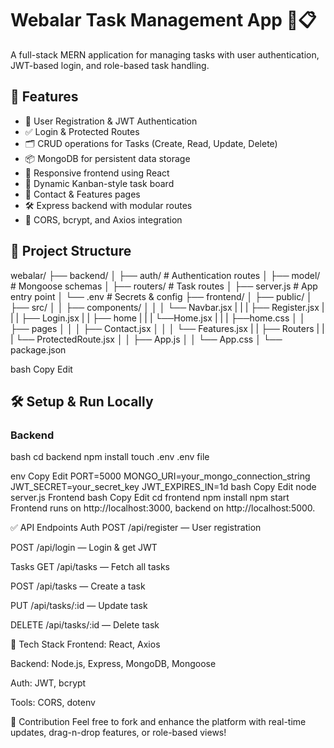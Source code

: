 # Webalar Task Management App 🧠📋

A full-stack MERN application for managing tasks with user authentication, JWT-based login, and role-based task handling.

## 🚀 Features

- 🔐 User Registration & JWT Authentication
- ✅ Login & Protected Routes
- 🗂️ CRUD operations for Tasks (Create, Read, Update, Delete)
- 📦 MongoDB for persistent data storage
- 🎨 Responsive frontend using React
- 🧭 Dynamic Kanban-style task board
- 🧾 Contact & Features pages
- 🛠 Express backend with modular routes
- 🔁 CORS, bcrypt, and Axios integration

## 📁 Project Structure

webalar/
├── backend/
│ ├── auth/ # Authentication routes
│ ├── model/ # Mongoose schemas
│ ├── routers/ # Task routes
│ ├── server.js # App entry point
│ └── .env # Secrets & config
├── frontend/
│ ├── public/
│ ├── src/
│ │ ├── components/
│ │ │ └── Navbar.jsx
| | | ├── Register.jsx
| | | ├── Login.jsx
| | ├── home
| | | └──Home.jsx
| | | ├──home.css
│ │ ├── pages
│ │ │ ├── Contact.jsx
│ │ │ └── Features.jsx
| | ├── Routers
| | | └── ProtectedRoute.jsx
│ │ ├── App.js
│ │ └── App.css
│ └── package.json

bash
Copy
Edit

## 🛠 Setup & Run Locally

### Backend

bash
cd backend
npm install
touch .env
.env file

env
Copy
Edit
PORT=5000
MONGO_URI=your_mongo_connection_string
JWT_SECRET=your_secret_key
JWT_EXPIRES_IN=1d
bash
Copy
Edit
node server.js
Frontend
bash
Copy
Edit
cd frontend
npm install
npm start
Frontend runs on http://localhost:3000, backend on http://localhost:5000.

✅ API Endpoints
Auth
POST /api/register — User registration

POST /api/login — Login & get JWT

Tasks
GET /api/tasks — Fetch all tasks

POST /api/tasks — Create a task

PUT /api/tasks/:id — Update task

DELETE /api/tasks/:id — Delete task

🧠 Tech Stack
Frontend: React, Axios

Backend: Node.js, Express, MongoDB, Mongoose

Auth: JWT, bcrypt

Tools: CORS, dotenv

🤝 Contribution
Feel free to fork and enhance the platform with real-time updates, drag-n-drop features, or role-based views!
